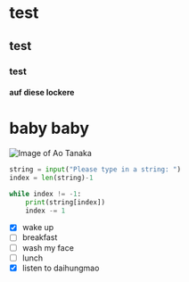 # test
## test
### test
#### auf diese lockere
# baby baby

![Image of Ao Tanaka](https://th.bing.com/th/id/OIP.X1oN99-xUxsXCl9smg-woQHaLG?w=115&h=180&c=7&r=0&o=5&dpr=1.4&pid=1.7)

``` python
string = input("Please type in a string: ")
index = len(string)-1

while index != -1:
    print(string[index])
    index -= 1
```

- [x] wake up
- [ ] breakfast
- [ ] wash my face
- [ ] lunch
- [x] listen to daihungmao
